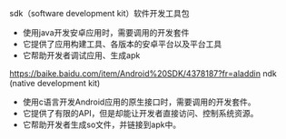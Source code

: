 sdk（software development kit）软件开发工具包

- 使用java开发安卓应用时，需要调用的开发套件
- 它提供了应用构建工具、各版本的安卓平台以及平台工具
- 它帮助开发者调试应用、生成apk


<https://baike.baidu.com/item/Android%20SDK/4378187?fr=aladdin>
ndk (native development kit)

- 使用c语言开发Android应用的原生接口时，需要调用的开发套件。
- 它提供了有限的API，但是却能让开发者直接访问、控制系统资源。
- 它帮助开发者生成so文件，并链接到apk中。

